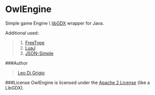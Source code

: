 # OwlEngine
Simple game Engine \ [libGDX](http://libgdx.badlogicgames.com) wrapper for Java.

Additional used:

>1. [FreeType](http://www.freetype.org)
>2. [LuaJ](http://www.luaj.org)
>3. [JSON-Simple](https://code.google.com/p/json-simple/)

###Author
>[Leo Di Grigio](http://leo-di-grigio.tumblr.com)

###License
OwlEngine is licensed under the [Apache 2 License](http://www.apache.org/licenses/LICENSE-2.0.html) (like a LibGDX).
